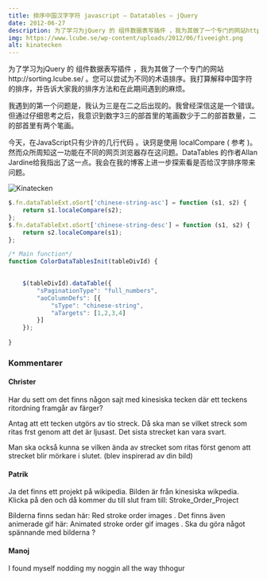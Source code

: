 ```yaml
---
title: 排序中国汉字字符 javascript – Datatables – jQuery
date: 2012-06-27
description: 为了学习为jQuery 的 组件数据表写插件 ，我为其做了一个专门的网站http://sorting.lcube.se/。
img: https://www.lcube.se/wp-content/uploads/2012/06/fiveeight.png
alt: kinatecken
---
```


为了学习为jQuery 的 组件数据表写插件 ，我为其做了一个专门的网站http://sorting.lcube.se/ 。您可以尝试为不同的术语排序。我打算解释中国字符的排序，并告诉大家我的排序方法和在此期间遇到的麻烦。

我遇到的第一个问题是，我认为三是在二之后出现的。我曾经深信这是一个错误。但通过仔细思考之后，我意识到数字3三的部首里的笔画数少于二的部首数量，二的部首里有两个笔画。

今天，在JavaScript只有少许的几行代码 。诀窍是使用 localCompare ( 参考 )。然而众所周知这一功能在不同的网页浏览器存在这问题。DataTables 的作者Allan Jardine给我指出了这一点。我会在我的博客上进一步探索看是否给汉字排序带来问题。

![Kinatecken](https://www.lcube.se/wp-content/uploads/2012/06/fiveeight.png )

```js
$.fn.dataTableExt.oSort['chinese-string-asc'] = function (s1, s2) {
    return s1.localeCompare(s2);
};
$.fn.dataTableExt.oSort['chinese-string-desc'] = function (s1, s2) {
    return s2.localeCompare(s1);
};

/* Main function*/
function ColorDataTablesInit(tableDivId) {
   

    $(tableDivId).dataTable({
        "sPaginationType": "full_numbers",
        "aoColumnDefs": [{
            "sType": "chinese-string",
            "aTargets": [1,2,3,4]
        }]
    });
    
}
```

### Kommentarer

#### Christer
Har du sett om det finns någon sajt med kinesiska tecken där ett teckens ritordning framgår av färger?

Antag att ett tecken utgörs av tio streck. Då ska man se vilket streck som ritas frst genom att det är ljusast.
Det sista strecket kan vara svart.

Man ska också kunna se vilken ända av strecket som ritas först genom att strecket blir mörkare i slutet.
(blev inspirerad av din bild)

#### Patrik
Ja det finns ett projekt på wikipedia. Bilden är från kinesiska wikpedia. Klicka på den och då kommer du till slut fram till: Stroke_Order_Project

Bilderna finns sedan här: Red stroke order images . Det finns även animerade gif här: Animated stroke order gif images . Ska du göra något spännande med bilderna ?

#### Manoj
I found myself nodding my noggin all the way thhogur
